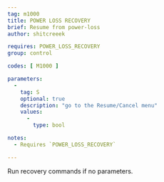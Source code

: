 ```yaml
---
tag: m1000
title: POWER LOSS RECOVERY
brief: Resume from power-loss
author: shitcreeek

requires: POWER_LOSS_RECOVERY
group: control

codes: [ M1000 ]

parameters:
  -
    tag: S
    optional: true
    description: "go to the Resume/Cancel menu"
    values:
      -
        type: bool

notes:
  - Requires `POWER_LOSS_RECOVERY`

---
```

Run recovery commands if no parameters.